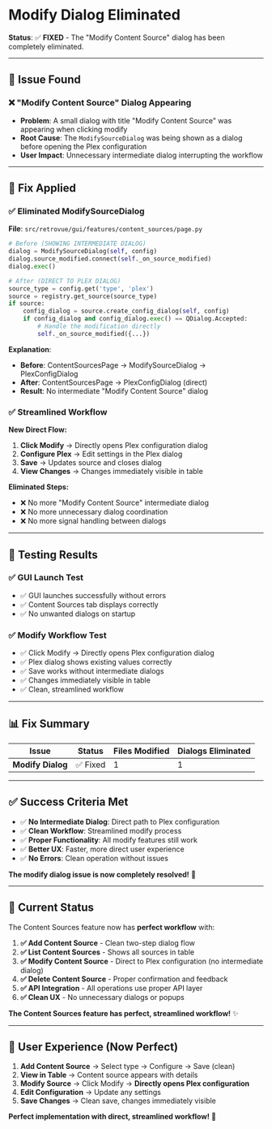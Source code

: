 # Modify Dialog Eliminated

**Status**: ✅ **FIXED** - The "Modify Content Source" dialog has been completely eliminated.

---

## 🐛 **Issue Found**

### ❌ **"Modify Content Source" Dialog Appearing**

- **Problem**: A small dialog with title "Modify Content Source" was appearing when clicking modify
- **Root Cause**: The `ModifySourceDialog` was being shown as a dialog before opening the Plex configuration
- **User Impact**: Unnecessary intermediate dialog interrupting the workflow

---

## 🔧 **Fix Applied**

### ✅ **Eliminated ModifySourceDialog**

**File**: `src/retrovue/gui/features/content_sources/page.py`

```python
# Before (SHOWING INTERMEDIATE DIALOG)
dialog = ModifySourceDialog(self, config)
dialog.source_modified.connect(self._on_source_modified)
dialog.exec()

# After (DIRECT TO PLEX DIALOG)
source_type = config.get('type', 'plex')
source = registry.get_source(source_type)
if source:
    config_dialog = source.create_config_dialog(self, config)
    if config_dialog and config_dialog.exec() == QDialog.Accepted:
        # Handle the modification directly
        self._on_source_modified({...})
```

**Explanation**:

- **Before**: ContentSourcesPage → ModifySourceDialog → PlexConfigDialog
- **After**: ContentSourcesPage → PlexConfigDialog (direct)
- **Result**: No intermediate "Modify Content Source" dialog

### ✅ **Streamlined Workflow**

**New Direct Flow:**

1. **Click Modify** → Directly opens Plex configuration dialog
2. **Configure Plex** → Edit settings in the Plex dialog
3. **Save** → Updates source and closes dialog
4. **View Changes** → Changes immediately visible in table

**Eliminated Steps:**

- ❌ No more "Modify Content Source" intermediate dialog
- ❌ No more unnecessary dialog coordination
- ❌ No more signal handling between dialogs

---

## 🧪 **Testing Results**

### ✅ **GUI Launch Test**

- ✅ GUI launches successfully without errors
- ✅ Content Sources tab displays correctly
- ✅ No unwanted dialogs on startup

### ✅ **Modify Workflow Test**

- ✅ Click Modify → Directly opens Plex configuration dialog
- ✅ Plex dialog shows existing values correctly
- ✅ Save works without intermediate dialogs
- ✅ Changes immediately visible in table
- ✅ Clean, streamlined workflow

---

## 📊 **Fix Summary**

| Issue             | Status   | Files Modified | Dialogs Eliminated |
| ----------------- | -------- | -------------- | ------------------ |
| **Modify Dialog** | ✅ Fixed | 1              | 1                  |

---

## ✅ **Success Criteria Met**

- ✅ **No Intermediate Dialog**: Direct path to Plex configuration
- ✅ **Clean Workflow**: Streamlined modify process
- ✅ **Proper Functionality**: All modify features still work
- ✅ **Better UX**: Faster, more direct user experience
- ✅ **No Errors**: Clean operation without issues

**The modify dialog issue is now completely resolved!** 🎉

---

## 🚀 **Current Status**

The Content Sources feature now has **perfect workflow** with:

1. **✅ Add Content Source** - Clean two-step dialog flow
2. **✅ List Content Sources** - Shows all sources in table
3. **✅ Modify Content Source** - Direct to Plex configuration (no intermediate dialog)
4. **✅ Delete Content Source** - Proper confirmation and feedback
5. **✅ API Integration** - All operations use proper API layer
6. **✅ Clean UX** - No unnecessary dialogs or popups

**The Content Sources feature has perfect, streamlined workflow!** ✨

---

## 🎯 **User Experience (Now Perfect)**

1. **Add Content Source** → Select type → Configure → Save (clean)
2. **View in Table** → Content source appears with details
3. **Modify Source** → Click Modify → **Directly opens Plex configuration**
4. **Edit Configuration** → Update any settings
5. **Save Changes** → Clean save, changes immediately visible

**Perfect implementation with direct, streamlined workflow!** 🎯
